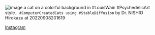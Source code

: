 
![image](https://gyazo.com/a745f3c9578ca0f2be2d34d0a332ea52/thumb/1000)
a cat on a colorful background in #LouisWain #PsychedelicArt style`, #ComputerCreatedCats using #StableDiffusion` by Dr. NISHIO Hirokazu at 20220908201619

[Instagram](https://www.instagram.com/p/CiltcfRhc6G/)

